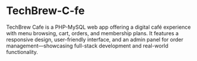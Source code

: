 # TechBrew-C-fe
TechBrew Cafe is a PHP-MySQL web app offering a digital café experience with menu browsing, cart, orders, and membership plans. It features a responsive design, user-friendly interface, and an admin panel for order management—showcasing full-stack development and real-world functionality.
